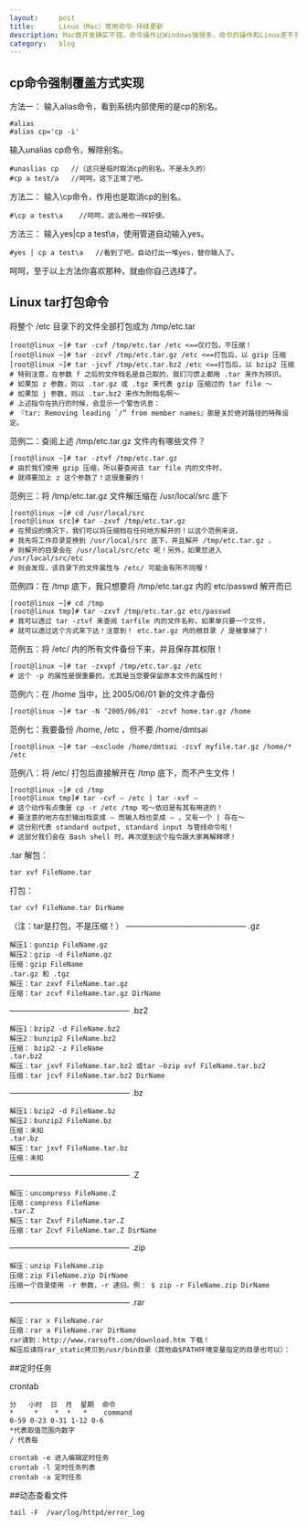 ```yaml
---
layout:		post
title:		Linux（Mac）常用命令-持续更新
description: Mac做开发确实不错，命令操作比Windows强很多，命令的操作和Linux差不多，
category:	blog
---
```


## cp命令强制覆盖方式实现
方法一：
输入alias命令，看到系统内部使用的是cp的别名。

	#alias
	#alias cp='cp -i'

输入unalias cp命令，解除别名。

	#unaslias cp   //（这只是临时取消cp的别名，不是永久的）
	#cp a test/a   //呵呵，这下正常了吧。

方法二：
输入\cp命令，作用也是取消cp的别名。

	#\cp a test\a    //呵呵，这么用也一样好使。

方法三：
输入yes|cp a test\a，使用管道自动输入yes。

	#yes | cp a test\a   //看到了吧，自动打出一堆yes，替你输入了。

呵呵，至于以上方法你喜欢那种，就由你自己选择了。

## Linux tar打包命令

将整个 /etc 目录下的文件全部打包成为 /tmp/etc.tar

	[root@linux ~]# tar -cvf /tmp/etc.tar /etc <==仅打包，不压缩！
	[root@linux ~]# tar -zcvf /tmp/etc.tar.gz /etc <==打包后，以 gzip 压缩
	[root@linux ~]# tar -jcvf /tmp/etc.tar.bz2 /etc <==打包后，以 bzip2 压缩
	# 特别注意，在参数 f 之后的文件档名是自己取的，我们习惯上都用 .tar 来作为辨识。
	# 如果加 z 参数，则以 .tar.gz 或 .tgz 来代表 gzip 压缩过的 tar file ～
	# 如果加 j 参数，则以 .tar.bz2 来作为附档名啊～
	# 上述指令在执行的时候，会显示一个警告讯息：
	# 『tar: Removing leading `/” from member names』那是关於绝对路径的特殊设定。

范例二：查阅上述 /tmp/etc.tar.gz 文件内有哪些文件？

	[root@linux ~]# tar -ztvf /tmp/etc.tar.gz
	# 由於我们使用 gzip 压缩，所以要查阅该 tar file 内的文件时，
	# 就得要加上 z 这个参数了！这很重要的！

范例三：将 /tmp/etc.tar.gz 文件解压缩在 /usr/local/src 底下
	
	[root@linux ~]# cd /usr/local/src
	[root@linux src]# tar -zxvf /tmp/etc.tar.gz
	# 在预设的情况下，我们可以将压缩档在任何地方解开的！以这个范例来说，
	# 我先将工作目录变换到 /usr/local/src 底下，并且解开 /tmp/etc.tar.gz ，
	# 则解开的目录会在 /usr/local/src/etc 呢！另外，如果您进入 /usr/local/src/etc
	# 则会发现，该目录下的文件属性与 /etc/ 可能会有所不同喔！

范例四：在 /tmp 底下，我只想要将 /tmp/etc.tar.gz 内的 etc/passwd 解开而已
	
	[root@linux ~]# cd /tmp
	[root@linux tmp]# tar -zxvf /tmp/etc.tar.gz etc/passwd
	# 我可以透过 tar -ztvf 来查阅 tarfile 内的文件名称，如果单只要一个文件，
	# 就可以透过这个方式来下达！注意到！ etc.tar.gz 内的根目录 / 是被拿掉了！

范例五：将 /etc/ 内的所有文件备份下来，并且保存其权限！
	
	[root@linux ~]# tar -zxvpf /tmp/etc.tar.gz /etc
	# 这个 -p 的属性是很重要的，尤其是当您要保留原本文件的属性时！

范例六：在 /home 当中，比 2005/06/01 新的文件才备份

	[root@linux ~]# tar -N ‘2005/06/01′ -zcvf home.tar.gz /home

范例七：我要备份 /home, /etc ，但不要 /home/dmtsai

	[root@linux ~]# tar –exclude /home/dmtsai -zcvf myfile.tar.gz /home/* /etc

范例八：将 /etc/ 打包后直接解开在 /tmp 底下，而不产生文件！
	
	[root@linux ~]# cd /tmp
	[root@linux tmp]# tar -cvf – /etc | tar -xvf –
	# 这个动作有点像是 cp -r /etc /tmp 啦～依旧是有其有用途的！
	# 要注意的地方在於输出档变成 – 而输入档也变成 – ，又有一个 | 存在～
	# 这分别代表 standard output, standard input 与管线命令啦！
	# 这部分我们会在 Bash shell 时，再次提到这个指令跟大家再解释啰！

.tar
解包：

	tar xvf FileName.tar

打包：

	tar cvf FileName.tar DirName

（注：tar是打包，不是压缩！）
———————————————
.gz

	解压1：gunzip FileName.gz
	解压2：gzip -d FileName.gz
	压缩：gzip FileName
	.tar.gz 和 .tgz
	解压：tar zxvf FileName.tar.gz
	压缩：tar zcvf FileName.tar.gz DirName

———————————————
.bz2

	解压1：bzip2 -d FileName.bz2
	解压2：bunzip2 FileName.bz2
	压缩： bzip2 -z FileName
	.tar.bz2
	解压：tar jxvf FileName.tar.bz2 或tar –bzip xvf FileName.tar.bz2
	压缩：tar jcvf FileName.tar.bz2 DirName

———————————————
.bz

	解压1：bzip2 -d FileName.bz
	解压2：bunzip2 FileName.bz
	压缩：未知
	.tar.bz
	解压：tar jxvf FileName.tar.bz
	压缩：未知

———————————————
.Z

	解压：uncompress FileName.Z
	压缩：compress FileName
	.tar.Z
	解压：tar Zxvf FileName.tar.Z
	压缩：tar Zcvf FileName.tar.Z DirName

———————————————
.zip

	解压：unzip FileName.zip
	压缩：zip FileName.zip DirName
	压缩一个目录使用 -r 参数，-r 递归。例： $ zip -r FileName.zip DirName

———————————————
.rar

	解压：rar x FileName.rar
	压缩：rar a FileName.rar DirName
	rar请到：http://www.rarsoft.com/download.htm 下载！
	解压后请将rar_static拷贝到/usr/bin目录（其他由$PATH环境变量指定的目录也可以）：

##定时任务

crontab
	
	分   小时  日  月  星期  命令 
	*     *    *  *   *    command
	0-59 0-23 0-31 1-12 0-6 
	*代表取值范围内数字 
	/ 代表每

	crontab -e 进入编辑定时任务
	crontab -l 定时任务列表
	crontab -a 定时任务

##动态查看文件

	tail -F  /var/log/httpd/error_log
